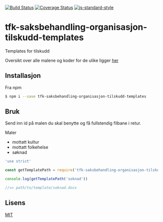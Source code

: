 [![Build Status](https://travis-ci.org/telemark/tfk-saksbehandling-organisasjon-tilskudd-templates.svg?branch=master)](https://travis-ci.org/telemark/tfk-saksbehandling-organisasjon-tilskudd-templates)
[![Coverage Status](https://coveralls.io/repos/telemark/tfk-saksbehandling-organisasjon-tilskudd-templates/badge.svg?branch=master&service=github)](https://coveralls.io/github/telemark/tfk-saksbehandling-organisasjon-tilskudd-templates?branch=master)
[![js-standard-style](https://img.shields.io/badge/code%20style-standard-brightgreen.svg?style=flat)](https://github.com/feross/standard)

# tfk-saksbehandling-organisasjon-tilskudd-templates

Templates for tilskudd

Oversikt over alle malene og koder for de ulike ligger [her](docs/templates.md)

## Installasjon

Fra npm

```sh
$ npm i --save tfk-saksbehandling-organisasjon-tilskudd-templates
```

## Bruk
Send inn id på malen du skal benytte og få fullstendig filbane i retur.

Maler
- mottatt kultur
- mottatt folkehelse
- søknad

```JavaScript
'use strict'

const getTemplatePath = require('tfk-saksbehandling-organisasjon-tilskudd-templates')

console.log(getTemplatePath('soknad'))

//=> path/to/template/soknad.docx
```

## Lisens

[MIT](LICENSE)
